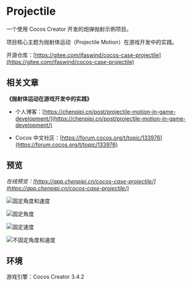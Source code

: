 # Projectile

一个使用 Cocos Creator 开发的炮弹抛射示例项目。

项目核心主题为抛射体运动（Projectile Motion）在游戏开发中的实践。

开源仓库：[https://gitee.com/ifaswind/cocos-case-projectile](https://gitee.com/ifaswind/cocos-case-projectile)

## 相关文章

**《抛射体运动在游戏开发中的实践》**

- 个人博客：[https://chenpipi.cn/post/projectile-motion-in-game-development/](https://chenpipi.cn/post/projectile-motion-in-game-development/)

- Cocos 中文社区：[https://forum.cocos.org/t/topic/133976](https://forum.cocos.org/t/topic/133976)

## 预览

*在线预览：[https://app.chenpipi.cn/cocos-case-projectile/](https://app.chenpipi.cn/cocos-case-projectile/)*

![固定角度和速度](https://image.chenpipi.cn/repositories/cocos-case-projectile/cannon-fixed.gif)

![固定角度](https://image.chenpipi.cn/repositories/cocos-case-projectile/cannon-fixed-angle.gif)

![固定速度](https://image.chenpipi.cn/repositories/cocos-case-projectile/cannon-fixed-velocity.gif)

![不固定角度和速度](https://image.chenpipi.cn/repositories/cocos-case-projectile/cannon-unfixed.gif)

## 环境

游戏引擎：Cocos Creator 3.4.2
